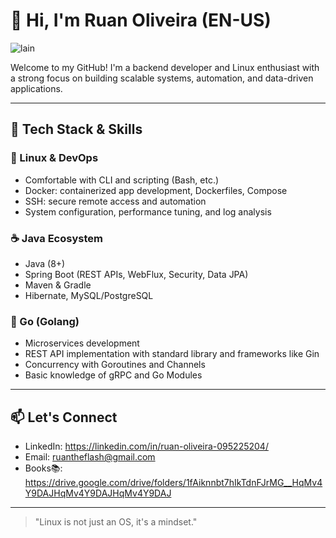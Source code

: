 # 👋 Hi, I'm Ruan Oliveira (EN-US)
![lain](https://github.com/user-attachments/assets/860b0eec-8fdb-4e71-a51f-1fe209afbbec)

Welcome to my GitHub! I'm a backend developer and Linux enthusiast with a strong focus on building scalable systems, automation, and data-driven applications.

---

## 🧰 Tech Stack & Skills

### 🐧 Linux & DevOps
- Comfortable with CLI and scripting (Bash, etc.)
- Docker: containerized app development, Dockerfiles, Compose
- SSH: secure remote access and automation
- System configuration, performance tuning, and log analysis

### ☕ Java Ecosystem
- Java (8+)
- Spring Boot (REST APIs, WebFlux, Security, Data JPA)
- Maven & Gradle
- Hibernate, MySQL/PostgreSQL

### 🦫 Go (Golang)
- Microservices development
- REST API implementation with standard library and frameworks like Gin
- Concurrency with Goroutines and Channels
- Basic knowledge of gRPC and Go Modules

---

## 📫 Let's Connect

- LinkedIn: https://linkedin.com/in/ruan-oliveira-095225204/
- Email: ruantheflash@gmail.com
- Books📚: https://drive.google.com/drive/folders/1fAiknnbt7hIkTdnFJrMG__HqMv4Y9DAJHqMv4Y9DAJHqMv4Y9DAJ

---

> "Linux is not just an OS, it's a mindset."

